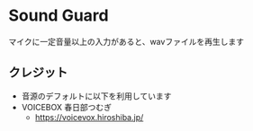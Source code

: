# Sound Guard
マイクに一定音量以上の入力があると、wavファイルを再生します

## クレジット
- 音源のデフォルトに以下を利用しています
- VOICEBOX 春日部つむぎ
    - https://voicevox.hiroshiba.jp/
